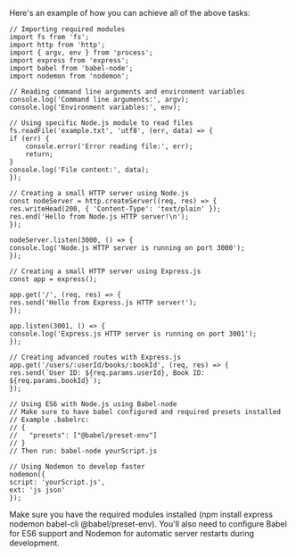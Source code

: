 Here's an example of how you can achieve all of the above tasks:

    // Importing required modules
    import fs from 'fs';
    import http from 'http';
    import { argv, env } from 'process';
    import express from 'express';
    import babel from 'babel-node';
    import nodemon from 'nodemon';

    // Reading command line arguments and environment variables
    console.log('Command line arguments:', argv);
    console.log('Environment variables:', env);

    // Using specific Node.js module to read files
    fs.readFile('example.txt', 'utf8', (err, data) => {
    if (err) {
        console.error('Error reading file:', err);
        return;
    }
    console.log('File content:', data);
    });

    // Creating a small HTTP server using Node.js
    const nodeServer = http.createServer((req, res) => {
    res.writeHead(200, { 'Content-Type': 'text/plain' });
    res.end('Hello from Node.js HTTP server!\n');
    });

    nodeServer.listen(3000, () => {
    console.log('Node.js HTTP server is running on port 3000');
    });

    // Creating a small HTTP server using Express.js
    const app = express();

    app.get('/', (req, res) => {
    res.send('Hello from Express.js HTTP server!');
    });

    app.listen(3001, () => {
    console.log('Express.js HTTP server is running on port 3001');
    });

    // Creating advanced routes with Express.js
    app.get('/users/:userId/books/:bookId', (req, res) => {
    res.send(`User ID: ${req.params.userId}, Book ID: ${req.params.bookId}`);
    });

    // Using ES6 with Node.js using Babel-node
    // Make sure to have babel configured and required presets installed
    // Example .babelrc:
    // {
    //   "presets": ["@babel/preset-env"]
    // }
    // Then run: babel-node yourScript.js

    // Using Nodemon to develop faster
    nodemon({
    script: 'yourScript.js',
    ext: 'js json'
    });

Make sure you have the required modules installed (npm install express nodemon babel-cli @babel/preset-env). You'll also need to configure Babel for ES6 support and Nodemon for automatic server restarts during development.
